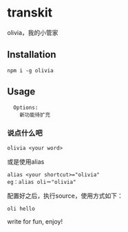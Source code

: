 # transkit
olivia，我的小管家

## Installation
```
npm i -g olivia
```
## Usage
```
  Options:
    新功能待扩充
```

### 说点什么吧
```
olivia <your word>
```

或是使用alias
```
alias <your shortcut>="olivia"
eg：alias oli＝"olivia"
```
配置好之后，执行source，使用方式如下：
```
oli hello
```

write for fun, enjoy!